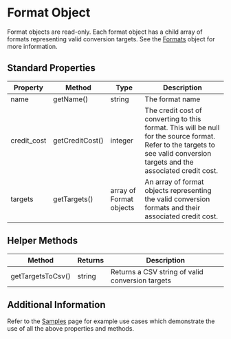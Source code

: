 # Format Object

Format objects are read-only. Each format object has a child array of formats representing valid conversion targets. See the [Formats](formats.md) object for more information.

## Standard Properties

Property | Method | Type | Description
---------|--------|------|-------------
name | getName() | string | The format name
credit_cost | getCreditCost() | integer | The credit cost of converting to this format. This will be null for the source format. Refer to the targets to see valid conversion targets and the associated credit cost.
targets | getTargets() | array of Format objects | An array of format objects representing the valid conversion formats and their associated credit cost.

## Helper Methods

Method | Returns | Description
-------|---------|-------------
getTargetsToCsv() | string | Returns a CSV string of valid conversion targets 

## Additional Information

Refer to the [Samples](samples.md) page for example use cases which demonstrate the use of all the above properties and methods.
